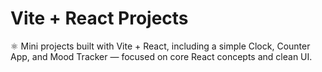 # Vite + React Projects

⚛️ Mini projects built with Vite + React, including a simple Clock, Counter App, and Mood Tracker — focused on core React concepts and clean UI.
